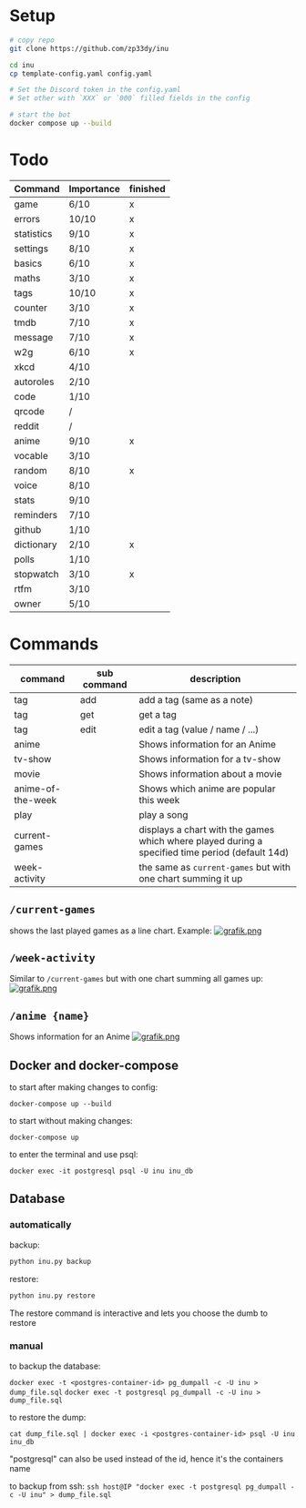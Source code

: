 # Setup
```bash
# copy repo
git clone https://github.com/zp33dy/inu

cd inu
cp template-config.yaml config.yaml

# Set the Discord token in the config.yaml
# Set other with `XXX` or `000` filled fields in the config

# start the bot
docker compose up --build
```

# Todo

Command | Importance | finished
--------|------------|----------
game | 6/10 | x
errors | 10/10 | x
statistics | 9/10 | x
settings | 8/10 | x
basics | 6/10 | x
maths | 3/10 | x
tags | 10/10 | x
counter | 3/10 | x
tmdb | 7/10 | x
message | 7/10 | x
w2g | 6/10 | x
xkcd | 4/10 |
autoroles | 2/10 |
code | 1/10 |
qrcode | / |
reddit | / |
anime | 9/10 | x
vocable | 3/10 |
random | 8/10 | x
voice | 8/10 |
stats | 9/10 |
reminders | 7/10 |
github | 1/10 |
dictionary | 2/10 | x
polls | 1/10 |
stopwatch | 3/10 | x
rtfm | 3/10 |
owner | 5/10 |

# Commands

command | sub command | description
--------|-------------|-------------
tag | add | add a tag (same as a note)
tag | get | get a tag 
tag | edit | edit a tag (value / name / ...)
anime | | Shows information for an Anime
tv-show | | Shows information for a tv-show
movie | | Shows information about a movie
anime-of-the-week | | Shows which anime are popular this week
play | | play a song
current-games | | displays a chart with the games which where played during a specified time period (default 14d)
week-activity | | the same as `current-games` but with one chart summing it up

## `/current-games`
shows the last played games as a line chart. Example:
[![grafik.png](https://i.postimg.cc/8zgK5c1m/grafik.png)](https://postimg.cc/mtVNpb1P)

## `/week-activity`
Similar to `/current-games` but with one chart summing all games up:
[![grafik.png](https://i.postimg.cc/jShpYPz7/grafik.png)](https://postimg.cc/xXcxKkpf)

## `/anime {name}`
Shows information for an Anime
[![grafik.png](https://i.postimg.cc/RZ64p5Wm/grafik.png)](https://postimg.cc/QF32VzgY)

## Docker and docker-compose
to start after making changes to config:

`docker-compose up --build`

to start without making changes:

`docker-compose up`

to enter the terminal and use psql:

`docker exec -it postgresql psql -U inu inu_db`

## Database
### automatically
backup:
```bash
python inu.py backup
```

restore:
```bash
python inu.py restore
```
The restore command is interactive and lets you choose the dumb to restore
### manual
to backup the database:

`docker exec -t <postgres-container-id> pg_dumpall -c -U inu > dump_file.sql`
`docker exec -t postgresql pg_dumpall -c -U inu > dump_file.sql`

to restore the dump:

`cat dump_file.sql | docker exec -i <postgres-container-id> psql -U inu inu_db`

"postgresql" can also be used instead of the id, hence it's the containers name

to backup from ssh:
`ssh host@IP "docker exec -t postgresql pg_dumpall -c -U inu" > dump_file.sql`

